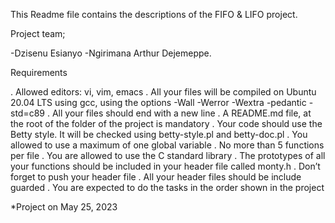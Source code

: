 This Readme file contains the descriptions of the FIFO & LIFO project.

Project team;

-Dzisenu Esianyo
-Ngirimana Arthur Dejemeppe.

Requirements

. Allowed editors: vi, vim, emacs
. All your files will be compiled on Ubuntu 20.04 LTS using gcc, using the options -Wall -Werror -Wextra -pedantic -std=c89
. All your files should end with a new line
. A README.md file, at the root of the folder of the project is mandatory
. Your code should use the Betty style. It will be checked using betty-style.pl and betty-doc.pl
. You allowed to use a maximum of one global variable
. No more than 5 functions per file
. You are allowed to use the C standard library
. The prototypes of all your functions should be included in your header file called monty.h
. Don’t forget to push your header file
. All your header files should be include guarded
. You are expected to do the tasks in the order shown in the project

*Project on May 25, 2023
